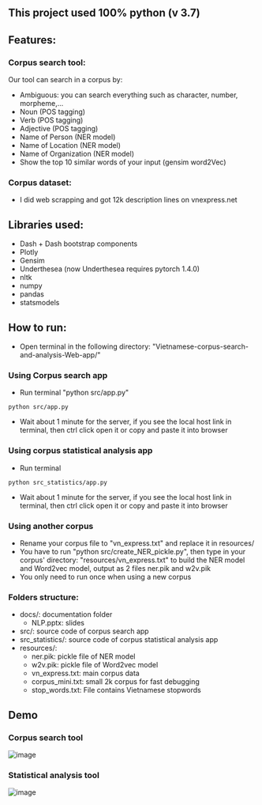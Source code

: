 ## This project used 100% python (v 3.7)

## Features:
### Corpus search tool:
Our tool can search in a corpus by:
- Ambiguous: you can search everything such as character, number, morpheme,...
- Noun (POS tagging)
- Verb (POS tagging)
- Adjective (POS tagging)
- Name of Person (NER model)
- Name of Location (NER model)
- Name of Organization (NER model)
- Show the top 10 similar words of your input (gensim word2Vec)


### Corpus dataset:
- I did web scrapping and got 12k description lines on vnexpress.net


## Libraries used:
- Dash + Dash bootstrap components
- Plotly 
- Gensim
- Underthesea (now Underthesea requires pytorch 1.4.0)
- nltk
- numpy
- pandas
- statsmodels

## How to run:
- Open terminal in the following directory: "Vietnamese-corpus-search-and-analysis-Web-app/"
### Using Corpus search app
- Run terminal "python src/app.py"
```console
python src/app.py
```
- Wait about 1 minute for the server, if you see the local host link in terminal, then ctrl click open it or copy and paste it into browser

### Using corpus statistical analysis app
- Run terminal
```console
python src_statistics/app.py
```
- Wait about 1 minute for the server, if you see the local host link in terminal, then ctrl click open it or copy and paste it into browser

### Using another corpus
- Rename your corpus file to "vn_express.txt" and replace it in resources/
- You have to run "python src/create_NER_pickle.py", then type in your corpus' directory: "resources/vn_express.txt" to build the NER model and Word2vec model, output as 2 files ner.pik and w2v.pik
- You only need to run once when using a new corpus

### Folders structure:
- docs/: documentation folder
	+ NLP.pptx: slides
- src/: source code of corpus search app
- src_statistics/: source code of corpus statistical analysis app
- resources/:
  - ner.pik: pickle file of NER model
  - w2v.pik: pickle file of Word2vec model
  - vn_express.txt: main corpus data
  - corpus_mini.txt: small 2k corpus for fast debugging 
  - stop_words.txt: File contains Vietnamese stopwords 

## Demo
### Corpus search tool
![image](https://drive.google.com/uc?export=view&id=1dainTJzqsBRTHOEOwKOAwuwoS4wPBhcb)
### Statistical analysis tool
![image](https://drive.google.com/uc?export=view&id=1UhwPVNJoBqmwD1vu_5CcvHoj8lnYFKxs)

